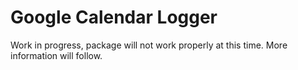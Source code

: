 # Google Calendar Logger

Work in progress, package will not work properly at this time. More information will follow.